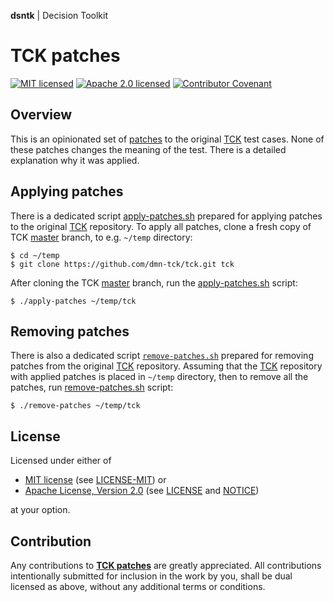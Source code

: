 **dsntk** | Decision Toolkit

# TCK patches

[![MIT licensed][mit-badge]][mit-url]
[![Apache 2.0 licensed][apache-badge]][apache-url]
[![Contributor Covenant][cc-badge]][cc-url]

[mit-badge]: https://img.shields.io/badge/License-MIT-blue.svg
[mit-url]: https://opensource.org/licenses/MIT
[mit-license-url]: LICENSE-MIT
[apache-badge]: https://img.shields.io/badge/License-Apache%202.0-blue.svg
[apache-url]: https://www.apache.org/licenses/LICENSE-2.0
[apache-license-url]: LICENSE
[apache-notice-url]: NOTICE
[cc-badge]: https://img.shields.io/badge/Contributor%20Covenant-2.1-4baaaa.svg
[cc-url]: https://github.com/DecisionToolkit/dsntk-tck-patches/blob/main/CODE_OF_CONDUCT.md
[repository-url]: https://github.com/DecisionToolkit/dsntk-tck-patches

## Overview

This is an opinionated set of [patches](./patches) to the original [TCK](https://github.com/dmn-tck/tck) test cases.
None of these patches changes the meaning of the test. There is a detailed explanation why it was applied.

## Applying patches

There is a dedicated script [apply-patches.sh](apply-patches.sh) prepared for applying patches
to the original [TCK](https://github.com/dmn-tck/tck) repository.
To apply all patches, clone a fresh copy of TCK [master](https://github.com/dmn-tck/tck/tree/master) branch,
to e.g. `~/temp` directory:

```shell
$ cd ~/temp
$ git clone https://github.com/dmn-tck/tck.git tck
```

After cloning the TCK [master](https://github.com/dmn-tck/tck/tree/master) branch,
run the [apply-patches.sh](apply-patches.sh) script:

```shell
$ ./apply-patches ~/temp/tck
```

## Removing patches

There is also a dedicated script [`remove-patches.sh`](apply-patches.sh)
prepared for removing patches from the original [TCK](https://github.com/dmn-tck/tck) repository.
Assuming that the [TCK](https://github.com/dmn-tck/tck) repository with applied patches
is placed in `~/temp` directory, then to remove all the patches,
run [remove-patches.sh](remove-patches.sh) script:

```shell
$ ./remove-patches ~/temp/tck
```

## License

Licensed under either of

- [MIT license][mit-url] (see [LICENSE-MIT][mit-license-url]) or
- [Apache License, Version 2.0][apache-url] (see [LICENSE][apache-license-url] and [NOTICE][apache-notice-url])

at your option.

## Contribution

Any contributions to [**TCK patches**][repository-url] are greatly appreciated.
All contributions intentionally submitted for inclusion in the work by you,
shall be dual licensed as above, without any additional terms or conditions.
